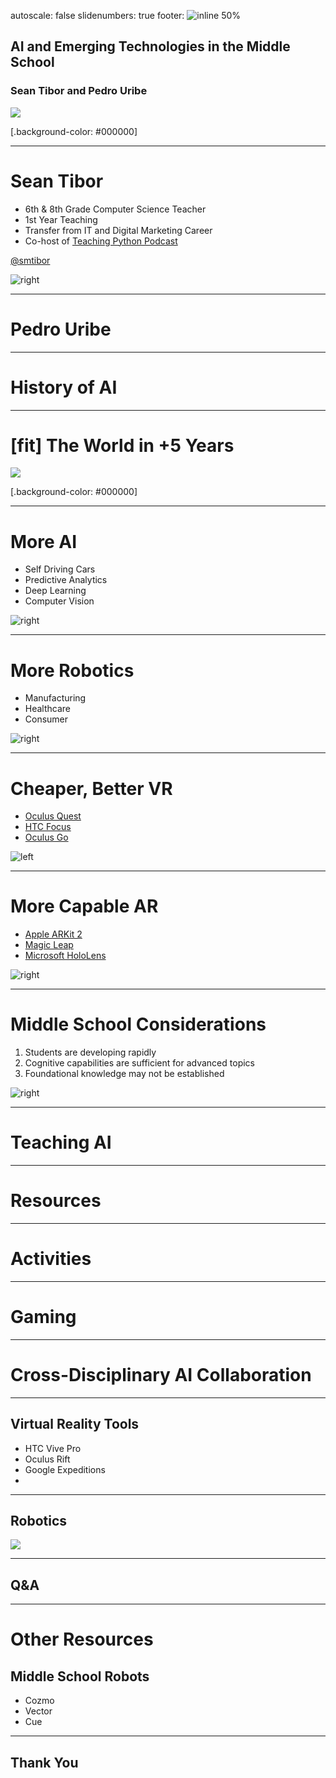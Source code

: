 autoscale: false
slidenumbers: true
footer: ![inline 50%](photos/Innovation_Institute_white_transparent.png)

## AI and Emerging Technologies in the Middle School
### Sean Tibor and Pedro Uribe

![](photos/sasha_samantha_robots.jpg)

[.background-color: #000000]

---

# Sean Tibor

* 6th & 8th Grade Computer Science Teacher
* 1st Year Teaching
* Transfer from IT and Digital Marketing Career
* Co-host of [Teaching Python Podcast](https://www.teachingpython.fm)

[@smtibor](https://twitter.com/smtibor)

![right](photos/sean_tibor.jpg)

---

# Pedro Uribe

---

# History of AI

---

# [fit] The World in +5 Years

![](photos/tesla.jpeg)

[.background-color: #000000]

---

# More AI

* Self Driving Cars
* Predictive Analytics
* Deep Learning
* Computer Vision

![right](photos/annotate.jpg)

---

# More Robotics

* Manufacturing
* Healthcare
* Consumer

![right](photos/cozmo_robots.jpg)

---

# Cheaper, Better VR

* [Oculus Quest](https://www.oculus.com/quest/?locale=en_US)
* [HTC Focus](https://enterprise.vive.com/ca/focus-plus/)
* [Oculus Go](https://www.oculus.com/go/?local=en_US)

![left](photos/alyssa_vr.jpg)

---

# More Capable AR

* [Apple ARKit 2](https://www.apple.com/ios/augmented-reality/)
* [Magic Leap](https://www.magicleap.com/magic-leap-one)
* [Microsoft HoloLens](https://www.microsoft.com/en-us/hololens/buy)

![right](photos/magicleap2.png)

---

# Middle School Considerations

1. Students are developing rapidly
2. Cognitive capabilities are sufficient for advanced topics
3. Foundational knowledge may not be established

![right](photos/megan_robot.jpg)

---

# Teaching AI

---

# Resources

---

# Activities

---

# Gaming

---

# Cross-Disciplinary AI Collaboration

---

## Virtual Reality Tools

* HTC Vive Pro
* Oculus Rift
* Google Expeditions
* 

---

## Robotics

![](photos/cozmo_students.jpg)

---

## Q&A

---

# Other Resources

## Middle School Robots

* Cozmo
* Vector
* Cue


---

## Thank You
